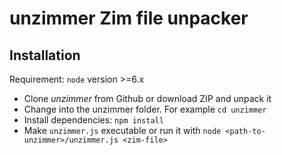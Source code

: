 # unzimmer Zim file unpacker

## Installation
Requirement: `node` version >=6.x

* Clone *unzimmer* from Github or download ZIP and unpack it
* Change into the unzimmer folder. For example `cd unzimmer`
* Install dependencies: `npm install`
* Make `unzimmer.js` executable or run it with `node <path-to-unzimmer>/unzimmer.js <zim-file>`

